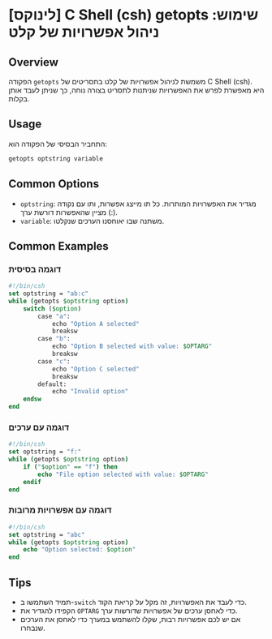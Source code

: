 # [לינוקס] C Shell (csh) getopts שימוש: ניהול אפשרויות של קלט

## Overview
הפקודה `getopts` משמשת לניהול אפשרויות של קלט בתסריטים של C Shell (csh). היא מאפשרת לפרש את האפשרויות שניתנות לתסריט בצורה נוחה, כך שניתן לעבד אותן בקלות.

## Usage
התחביר הבסיסי של הפקודה הוא:

```csh
getopts optstring variable
```

## Common Options
- `optstring`: מגדיר את האפשרויות המותרות. כל תו מייצג אפשרות, ותו עם נקודה (:) מציין שהאפשרות דורשת ערך.
- `variable`: משתנה שבו יאוחסנו הערכים שנקלטו.

## Common Examples

### דוגמה בסיסית
```csh
#!/bin/csh
set optstring = "ab:c"
while (getopts $optstring option)
    switch ($option)
        case "a":
            echo "Option A selected"
            breaksw
        case "b":
            echo "Option B selected with value: $OPTARG"
            breaksw
        case "c":
            echo "Option C selected"
            breaksw
        default:
            echo "Invalid option"
    endsw
end
```

### דוגמה עם ערכים
```csh
#!/bin/csh
set optstring = "f:"
while (getopts $optstring option)
    if ("$option" == "f") then
        echo "File option selected with value: $OPTARG"
    endif
end
```

### דוגמה עם אפשרויות מרובות
```csh
#!/bin/csh
set optstring = "abc"
while (getopts $optstring option)
    echo "Option selected: $option"
end
```

## Tips
- תמיד השתמשו ב-`switch` כדי לעבד את האפשרויות, זה מקל על קריאת הקוד.
- הקפידו להגדיר את `OPTARG` כדי לאחסן ערכים של אפשרויות שדורשות ערך.
- אם יש לכם אפשרויות רבות, שקלו להשתמש במערך כדי לאחסן את הערכים שנבחרו.